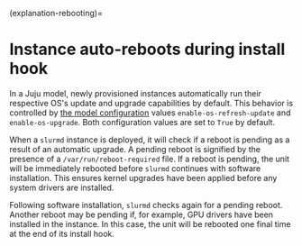 (explanation-rebooting)=
# Instance auto-reboots during install hook

In a Juju model, newly provisioned instances automatically run their respective OS's update and upgrade capabilities by default. This behavior is controlled by [the model configuration](https://documentation.ubuntu.com/juju/latest/user/reference/juju-cli/list-of-juju-cli-commands/model-config/) values `enable-os-refresh-update` and `enable-os-upgrade`. Both configuration values are set to `True` by default.

When a `slurmd` instance is deployed, it will check if a reboot is pending as a result of an automatic upgrade. A pending reboot is signified by the presence of a `/var/run/reboot-required` file. If a reboot is pending, the unit will be immediately rebooted before `slurmd` continues with software installation. This ensures kernel upgrades have been applied before any system drivers are installed.

Following software installation, `slurmd` checks again for a pending reboot. Another reboot may be pending if, for example, GPU drivers have been installed in the instance. In this case, the unit will be rebooted one final time at the end of its install hook.
